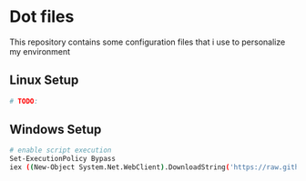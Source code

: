 # Dot files
This repository contains some configuration files that i use to personalize my environment

## Linux Setup

```bash
# TODO:

```

## Windows Setup
<!-- ```bash
& ([scriptblock]::Create( (New-Object System.Net.WebClient).DownloadString(''))) 'parameter'
``` -->

```bash
# enable script execution
Set-ExecutionPolicy Bypass
iex ((New-Object System.Net.WebClient).DownloadString('https://raw.githubusercontent.com/alanfvn/dot-files/master/install.ps1'))
```
